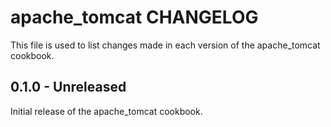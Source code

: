 apache_tomcat CHANGELOG
=======================
This file is used to list changes made in each version of the apache_tomcat cookbook.

0.1.0 - Unreleased
-------
Initial release of the apache_tomcat cookbook.
